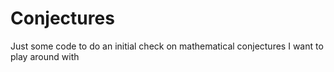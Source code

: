 # Conjectures
Just some code to do an initial check on mathematical conjectures I want to play around with
